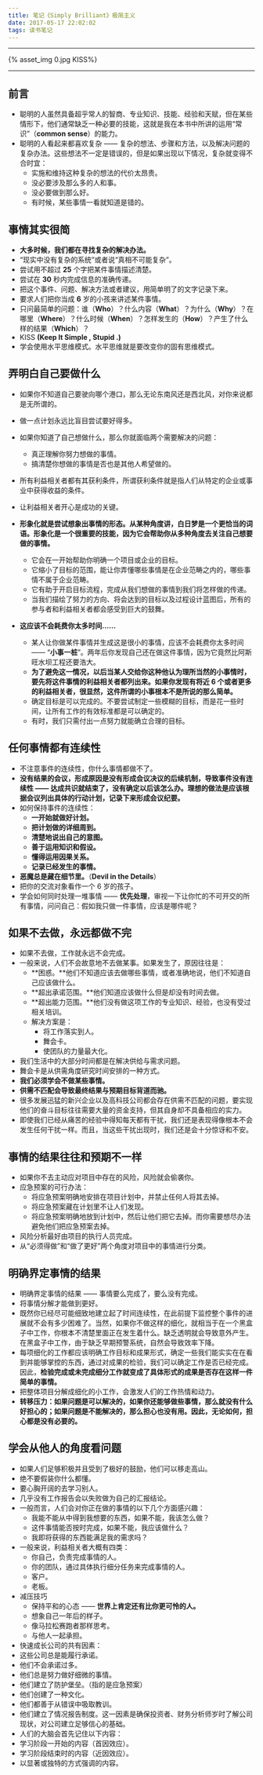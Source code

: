 ```yaml
---
title: 笔记《Simply Brilliant》极简主义
date: 2017-05-17 22:02:02
tags: 读书笔记
---
```


---

{% asset_img 0.jpg KISS%}

---
<!-- more -->

## 前言
- 聪明的人虽然具备超乎常人的智商、专业知识、技能、经验和天赋，但在某些情形下，他们通常缺乏一种必要的技能，这就是我在本书中所讲的运用“常识”（**common sense**）的能力。
- 聪明的人看起来都喜欢复杂 —— 复杂的想法、步骤和方法，以及解决问题的复杂办法。这些想法不一定是错误的，但是如果出现以下情况，复杂就变得不合时宜：
	- 实施和维持这种复杂的想法的代价太昂贵。
	- 没必要涉及那么多的人和事。
	- 没必要做到那么好。
	- 有时候，某些事情一看就知道是错的。	
<!-- more -->

## 事情其实很简
- **大多时候，我们都在寻找复杂的解决办法。**
- “现实中没有复杂的系统”或者说“真相不可能复杂”。
- 尝试用不超过 **25** 个字把某件事情描述清楚。
- 尝试在 **30** 秒内完成信息的准确传递。
- 把这个事件、问题、解决方法或者建议，用简单明了的文字记录下来。
- 要求人们把你当成 **6** 岁的小孩来讲述某件事情。
- 只问最简单的问题：谁（**Who**）？什么内容（**What**）？为什么（**Why**）？在哪里（**Where**）？什么时候（**When**）？怎样发生的（**How**）？产生了什么样的结果（**Which**）？
- KISS **(Keep It Simple , Stupid .)**
- 学会使用水平思维模式。水平思维就是要改变你的固有思维模式。

## 弄明白自己要做什么
- 如果你不知道自己要驶向哪个港口，那么无论东南风还是西北风，对你来说都是无所谓的。
- 做一点计划永远比盲目尝试要好得多。
- 如果你知道了自己想做什么，那么你就面临两个需要解决的问题：
	- 真正理解你努力想做的事情。
	- 搞清楚你想做的事情是否也是其他人希望做的。
- 所有利益相关者都有其获利条件，所谓获利条件就是指人们从特定的企业或事业中获得收益的条件。
- 让利益相关者开心是成功的关键。
- **形象化就是尝试想象出事情的形态。从某种角度讲，白日梦是一个更恰当的词语。形象化是一个很重要的技能，因为它会帮助你从多种角度去关注自己想要做的事情。**
	- 它会在一开始帮助你明确一个项目或企业的目标。
	- 它缩小了目标的范围，能让你弄懂哪些事情是在企业范畴之内的，哪些事情不属于企业范畴。
	- 它有助于开启目标流程，完成从我们想做的事情到我们将怎样做的传递。
	- 当我们描绘了努力的方向、将会达到的目标以及过程设计蓝图后，所有的参与者和利益相关者都会感受到巨大的鼓舞。

- **这应该不会耗费你太多时间......**
	- 某人让你做某件事情并生成这是很小的事情，应该不会耗费你太多时间 —— “**小事一桩**”。两年后你发现自己还在做这件事情，因为它竟然比阿斯旺水坝工程还要浩大。
	- **为了避免这一情况，以后当某人交给你这种他认为理所当然的小事情时，要先将这件事情的利益相关者都列出来。如果你发现有将近 6 个或者更多的利益相关者，很显然，这件所谓的小事根本不是所说的那么简单。**
	- 确定目标是可以完成的。不要尝试制定一些模糊的目标，而是花一些时间，让所有工作的有效标准都是可以确定的。
	- 有时，我们只需付出一点努力就能确立合理的目标。

## 任何事情都有连续性
- 不注意事件的连续性，你什么事情都做不了。
- **没有结果的会议，形成原因是没有形成会议决议的后续机制，导致事件没有连续性 —— 达成共识就结束了，没有确定以后该怎么办。理想的做法是应该根据会议列出具体的行动计划，记录下来形成会议纪要。**
- 如何保持事件的连续性：
	- **一开始就做好计划。**
	- **把计划做的详细周到。**
	- **清楚地说出自己的意图。**
	- **善于运用知识和假设。**
	- **懂得运用因果关系。**
	- **记录已经发生的事情。**
- **恶魔总是藏在细节里。**（**Devil in the Details**）
- 把你的交流对象看作一个 6 岁的孩子。
- 学会如何同时处理一堆事情 —— **优先处理**，审视一下让你忙的不可开交的所有事情，问问自己：假如我只做一件事情，应该是哪件呢？

## 如果不去做，永远都做不完
- 如果不去做，工作就永远不会完成。
- 一般来说，人们不会故意地不去做某事。如果发生了，原因往往是：
	- **困惑。**他们不知道应该去做哪些事情，或者准确地说，他们不知道自己应该做什么。
	- **超出承诺范围。**他们知道应该做什么但是却没有时间去做。
	- **超出能力范围。**他们没有做这项工作的专业知识、经验，也没有受过相关培训。
	- 解决方案是：
		- 将工作落实到人。
		- 舞会卡。
		- 使团队的力量最大化。
- 我们生活中的大部分时间都是在解决供给与需求问题。
- 舞会卡是从供需角度研究时间安排的一种方式。
- **我们必须学会不做某些事情。**
- **供需不匹配会导致最终结果与预期目标背道而驰。**
- 很多发展迅猛的新兴企业以及高科技公司都会存在供需不匹配的问题，要实现他们的奋斗目标往往需要大量的资金支持，但其自身却不具备相应的实力。
- 即使我们已经从痛苦的经验中得知每天都有干扰，我们还是表现得像根本不会发生任何干扰一样。而且，当这些干扰出现时，我们还是会十分惊讶和不安。

## 事情的结果往往和预期不一样
- 如果你不去主动应对项目中存在的风险，风险就会偷袭你。
- 应急预案的可行办法：
	- 将应急预案明确地安排在项目计划中，并禁止任何人将其去掉。
	- 将应急预案藏在计划里不让人们发现。
	- 将应急预案明确地放到计划中，然后让他们把它去掉。而你需要想尽办法避免他们把应急预案去掉。
- 风险分析最好由项目的执行人员完成。
- 从“必须得做”和“做了更好”两个角度对项目中的事情进行分类。

## 明确界定事情的结果
- 明确界定事情的结果 —— 事情要么完成了，要么没有完成。
- 将事情分解才能做到更好。
- 既然你已经尽可能细致地建立起了时间连续性，在此前提下监控整个事件的进展就不会有多少困难了。当然，如果你不做这样的细化，就相当于在一个黑盒子中工作，你根本不清楚里面正在发生着什么。缺乏透明就会导致意外产生。在黑盒子中工作，由于缺乏早期预警系统，自然会导致效率下降。
- 每项细化的工作都应该明确工作目标和成果形式，确定一些我们能实实在在看到并能够掌控的东西，通过对成果的检验，我们可以确定工作是否已经完成。因此，**检验完成或未完成细分工作就变成了具体形式的成果是否存在这样一件简单的事情。**
- 把整体项目分解成细化的小工作，会激发人们的工作热情和动力。
- **转移压力：如果问题是可以解决的，如果你还能够做些事情，那么就没有什么好担心的；如果问题是不能解决的，那么担心也没有用。因此，无论如何，担心都是没有必要的。**

## 学会从他人的角度看问题
- 如果人们足够积极并且受到了极好的鼓励，他们可以移走高山。
- 绝不要假装你什么都懂。
- 要心胸开阔的去学习别人。
- 几乎没有工作报告会以失败做为自己的汇报结论。
- 一般而言，人们会对你正在做的事情的以下几个方面感兴趣：
	- 我能不能从中得到我想要的东西，如果不能，我该怎么做？
	- 这件事情能否按时完成，如果不能，我应该做什么？
	- 我即将获得的东西能满足我的需求吗？
- 一般来说，利益相关者大概有四类：
	- 你自己，负责完成事情的人。
	- 你的团队，通过具体执行细分任务来完成事情的人。
	- 客户。
	- 老板。
- 减压技巧
	- 保持平和的心态 —— **世界上肯定还有比你更可怜的人。**
	- 想象自己一年后的样子。
	- 像马拉松赛跑者那样思考。
	- 与他人一起承担。
- 快速成长公司的共有因素：
 - 这些公司总是能履行承诺。
 - 他们不会承诺过多。
 - 他们总是努力做好细微的事情。
 - 他们建立了防护堡垒。（指的是应急预案）
 - 他们创建了一种文化。
 - 他们都善于从错误中吸取教训。
 - 他们建立了情况报告制度。这一因素是确保投资者、财务分析师岁时了解公司现状，对公司建立足够信心的基础。
- 人们的大脑会首先记住以下内容：
 - 学习阶段一开始的内容（首因效应）。
 - 学习阶段结束时的内容（近因效应）。
 - 以显著或独特的方式强调的内容。